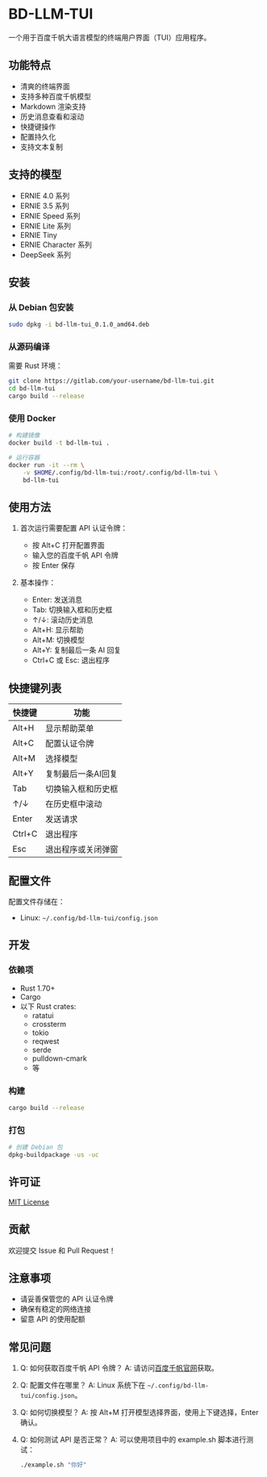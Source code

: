 # BD-LLM-TUI

一个用于百度千帆大语言模型的终端用户界面（TUI）应用程序。

## 功能特点

- 清爽的终端界面
- 支持多种百度千帆模型
- Markdown 渲染支持
- 历史消息查看和滚动
- 快捷键操作
- 配置持久化
- 支持文本复制

## 支持的模型

- ERNIE 4.0 系列
- ERNIE 3.5 系列
- ERNIE Speed 系列
- ERNIE Lite 系列
- ERNIE Tiny
- ERNIE Character 系列
- DeepSeek 系列

## 安装

### 从 Debian 包安装

```bash
sudo dpkg -i bd-llm-tui_0.1.0_amd64.deb
```

### 从源码编译

需要 Rust 环境：

```bash
git clone https://gitlab.com/your-username/bd-llm-tui.git
cd bd-llm-tui
cargo build --release
```

### 使用 Docker

```bash
# 构建镜像
docker build -t bd-llm-tui .

# 运行容器
docker run -it --rm \
    -v $HOME/.config/bd-llm-tui:/root/.config/bd-llm-tui \
    bd-llm-tui
```

## 使用方法

1. 首次运行需要配置 API 认证令牌：
   - 按 Alt+C 打开配置界面
   - 输入您的百度千帆 API 令牌
   - 按 Enter 保存

2. 基本操作：
   - Enter: 发送消息
   - Tab: 切换输入框和历史框
   - ↑/↓: 滚动历史消息
   - Alt+H: 显示帮助
   - Alt+M: 切换模型
   - Alt+Y: 复制最后一条 AI 回复
   - Ctrl+C 或 Esc: 退出程序

## 快捷键列表

| 快捷键 | 功能 |
|--------|------|
| Alt+H | 显示帮助菜单 |
| Alt+C | 配置认证令牌 |
| Alt+M | 选择模型 |
| Alt+Y | 复制最后一条AI回复 |
| Tab | 切换输入框和历史框 |
| ↑/↓ | 在历史框中滚动 |
| Enter | 发送请求 |
| Ctrl+C | 退出程序 |
| Esc | 退出程序或关闭弹窗 |

## 配置文件

配置文件存储在：
- Linux: `~/.config/bd-llm-tui/config.json`

## 开发

### 依赖项

- Rust 1.70+
- Cargo
- 以下 Rust crates:
  - ratatui
  - crossterm
  - tokio
  - reqwest
  - serde
  - pulldown-cmark
  - 等

### 构建

```bash
cargo build --release
```

### 打包

```bash
# 创建 Debian 包
dpkg-buildpackage -us -uc
```

## 许可证

[MIT License](LICENSE)

## 贡献

欢迎提交 Issue 和 Pull Request！

## 注意事项

- 请妥善保管您的 API 认证令牌
- 确保有稳定的网络连接
- 留意 API 的使用配额

## 常见问题

1. Q: 如何获取百度千帆 API 令牌？
   A: 请访问[百度千帆官网](https://cloud.baidu.com/doc/WENXINWORKSHOP/s/Ilkkrb0i5)获取。

2. Q: 配置文件在哪里？
   A: Linux 系统下在 `~/.config/bd-llm-tui/config.json`。

3. Q: 如何切换模型？
   A: 按 Alt+M 打开模型选择界面，使用上下键选择，Enter 确认。

4. Q: 如何测试 API 是否正常？
   A: 可以使用项目中的 example.sh 脚本进行测试：
   ```bash
   ./example.sh "你好"
   ```